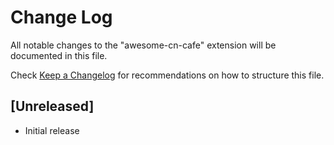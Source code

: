# Change Log

All notable changes to the "awesome-cn-cafe" extension will be documented in this file.

Check [Keep a Changelog](http://keepachangelog.com/) for recommendations on how to structure this file.

## [Unreleased]

- Initial release

